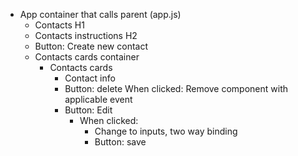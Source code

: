 - App container that calls parent (app.js)
    - Contacts H1
    - Contacts instructions H2
    - Button: Create new contact
    - Contacts cards container
        - Contacts cards
            - Contact info
            - Button: delete
                When clicked:
                    Remove component with applicable event
            - Button: Edit
                - When clicked:
                    - Change to inputs, two way binding
                    - Button: save
